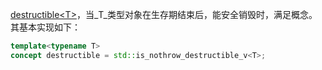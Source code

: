 [destructible<T\>]()，当_T_类型对象在生存期结束后，能安全销毁时，满足概念。其基本实现如下：

```cpp
template<typename T>
concept destructible = std::is_nothrow_destructible_v<T>;
```

